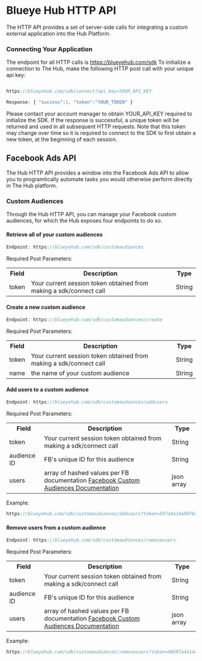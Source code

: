 # Blueye Hub HTTP API

The HTTP API provides a set of server-side calls for integrating a custom external application into the Hub Platform.


### Connecting Your Application

The endpoint for all HTTP calls is https://blueyehub.com/sdk
To initialize a connection to The Hub, make the following HTTP post call with your unique api key:

```javascript

https://blueyehub.com/sdk/connect?api_key=YOUR_API_KEY

Response: { "success":1, "token":"YOUR_TOKEN" }

```

Please contact your account manager to obtain YOUR_API_KEY required to initialize the SDK. 
If the response is successful, a unique token will be returned and used in all subsequent HTTP requests. Note that this token may change over time so it is required to connect to the SDK to first obtain a new token, at the beginning of each session.

## Facebook Ads API

The Hub HTTP API provides a window into the Facebook Ads API to allow you to programtically automate tasks you would otherwise perform directly in The Hub platform.

### Custom Audiences

Through the Hub HTTP API, you can manage your Facebook custom audiences, for which the Hub exposes four endpoints to do so.

#### Retrieve all of your custom audiences
```javascript
Endpoint: https://blueyehub.com/sdk/customaudiences
```
Required Post Parameters:
<table>
<tr>
<th>Field</th>
<th>Description</th>
<th>Type</th>
</tr>
<tr>
<td>token</td>
<td>Your current session token obtained from making a sdk/connect call</td>
<td>String</td>
</tr>
</table>

#### Create a new custom audience
```javascript
Endpoint: https://blueyehub.com/sdk/customaudiences/create
```
Required Post Parameters:
<table>
<tr>
<th>Field</th>
<th>Description</th>
<th>Type</th>
</tr>
<tr>
<td>token</td>
<td>Your current session token obtained from making a sdk/connect call</td>
<td>String</td>
</tr>
<tr>
<td>name</td>
<td>the name of your custom audience</td>
<td>String</td>
</tr>
</table>

#### Add users to a custom audience
```javascript
Endpoint: https://blueyehub.com/sdk/customaudiences/addusers
```
Required Post Parameters:
<table>
<tr>
<th>Field</th>
<th>Description</th>
<th>Type</th>
</tr>
<tr>
<td>token</td>
<td>Your current session token obtained from making a sdk/connect call</td>
<td>String</td>
</tr>
<tr>
<td>audience ID</td>
<td>FB's unique ID for this audience</td>
<td>String</td>
</tr>
<tr>
<td>users</td>
<td>array of hashed values per FB documentation <a href="https://developers.facebook.com/docs/reference/ads-api/custom-audience-targeting" target="_blank">Facebook Custom Audiences Documentation</a></td>
<td>json array</td>
</tr>
</table>

Example:
```javascript
https://blueyehub.com/sdk/customaudiences/addusers?token=597a4a14a9078a83b7e7c17e&audience_id=9914146538248&users=[{ "email_hash":"SHA256_email_hash_1" }, { "email_hash":"SHA256_email_hash_2" }]
```

#### Remove users from a custom audience
```javascript
Endpoint: https://blueyehub.com/sdk/customaudiences/removeusers
```
Required Post Parameters:
<table>
<tr>
<th>Field</th>
<th>Description</th>
<th>Type</th>
</tr>
<tr>
<td>token</td>
<td>Your current session token obtained from making a sdk/connect call</td>
<td>String</td>
</tr>
<tr>
<td>audience ID</td>
<td>FB's unique ID for this audience</td>
<td>String</td>
</tr>
<tr>
<td>users</td>
<td>array of hashed values per FB documentation <a href="https://developers.facebook.com/docs/reference/ads-api/custom-audience-targeting" target="_blank">Facebook Custom Audiences Documentation</a></td>
<td>json array</td>
</tr>
</table>

Example:
```javascript
https://blueyehub.com/sdk/customaudiences/removeusers?token=d8597a4a14a9078a83b7e7c17e&audience_id=9914146538248&users=[{ "email_hash":"SHA256_email_hash_1" }, { "email_hash":"SHA256_email_hash_2" }]
```
